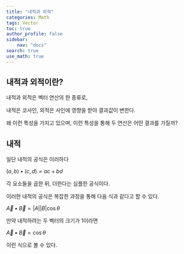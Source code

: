 ```yaml
---
title: "내적과 외적"
categories: Math
tags: Vector
toc: true
author_profile: false
sidebar:
    nav: "docs"
search: true
use_math: true
---
```


## 내적과 외적이란?

내적과 외적은 벡터 연산의 한 종류로,

내적은 코사인, 외적은 사인에 영향을 받아 결과값이 변한다.

왜 이런 특성을 가지고 있으며, 
이런 특성을 통해 두 연산은 어떤 결과를 가질까?

## 내적

일단 내적의 공식은 이러하다

$(a, b) • (c, d) = ac + bd$

각 요소들을 곱한 뒤, 더한다는 심플한 공식이다.

이러한 내적의 공식은 복잡한 과정을 통해 다음 식과 같다고 할 수 있다.

$\overrightarrow{A} • \overrightarrow{B} = \left\vert A \right\vert\left\vert B \right\vert\cos\theta$

만약 내적하려는 두 벡터의 크기가 1이라면

$\overrightarrow{A} • \overrightarrow{B} = \cos\theta$

이런 식으로 볼 수 있다.